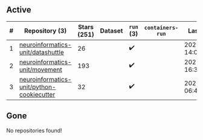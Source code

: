 ## Active
| # | Repository (3) | Stars (251) | Dataset | `run` (3) | `containers-run` | Last Modified |
| --- | --- | --- | --- | --- | --- | --- |
| 1 | [neuroinformatics-unit/datashuttle](https://github.com/neuroinformatics-unit/datashuttle) | 26 |  | :heavy_check_mark: |  | 2025-08-27 14:09:09+00:00 |
| 2 | [neuroinformatics-unit/movement](https://github.com/neuroinformatics-unit/movement) | 193 |  | :heavy_check_mark: |  | 2025-08-27 16:37:36+00:00 |
| 3 | [neuroinformatics-unit/python-cookiecutter](https://github.com/neuroinformatics-unit/python-cookiecutter) | 32 |  | :heavy_check_mark: |  | 2025-08-05 06:48:44+00:00 |

## Gone
No repositories found!
